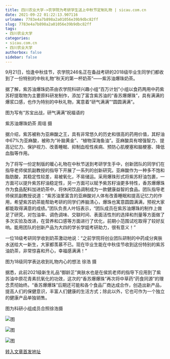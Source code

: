 ```yaml
---
title: 四川农业大学->农学院为考研学生送上中秋节定制礼物 | sicau.com.cn
date: 2021-09-22 01:22:13.907116
urlname: 7783e4a7b898a2a01056e39b9dbc82ff
slug: 7783e4a7b898a2a01056e39b9dbc82ff
tags: 
- 四川农业大学
categories:
- sicau.com.cn
- 四川农业大学
authorbox: false
sidebar: false
---
```

9月21日，恰逢中秋佳节，农学院246名正在备战考研的2018级毕业生同学们都收到了一份特别的中秋礼物“秋天的第一杯奶茶”——紫苏油爆珠奶茶。

据了解，紫苏油爆珠奶茶由农学院科研兴趣小组“百万计划”小组以食药两用中药紫苏籽提取物为主要原料研发制作，添加了富含紫苏油的“香苏爆爆珠”，具有满满的爆浆口感，也作为特别的中秋礼物，寓意着“研气满满”“圆圆满满”。

图为写有“苏宝出战，研气满满”祝福语的
<!--more-->
紫苏油爆珠奶茶 周瑶 摄

据介绍，紫苏被称为亚麻酸之王，具有非常悠久的历史和很高的药用价值，其籽油中67%为亚麻酸，被称为“补脑黄金”、“植物深海鱼油”。亚麻酸具有增强智力、提高记忆力、保护视力、改善睡眠、抑制血栓性疾病、预防心肌梗塞和脑梗塞、降低血脂等作用。

为了将写一份定制版的暖心礼物在中秋节送到考研学生手中，创新团队的同学们在指导老师侯凯副教授的指导下开展了一系列的创新研究。亚麻酸作为一种多不饱和脂肪酸，其稳定性较差，易被氧化，不易储运。采用爆珠形式将紫苏籽油包裹，一方面可以提升紫苏籽油稳定性，另一方面可以赋予紫苏籽油更多特性，香苏爆爆珠作为食品配料加进奶茶中，将休闲饮品调制成为一款健康益智的食品。团队指导老师侯凯副教授说道：“紫苏油里富含的亚麻酸对人体有改善睡眠和提高记忆力的作用，希望紫苏奶茶能帮助考研的同学们养脑清心，爆珠也寓意圆圆满满，预祝大家都能取得满意的成绩。”团队负责人叶钰表示，“团队成员在紫苏油爆珠的制作上做足了研究，对包油率、调色调味、交联时间、表面活性剂的选择和剂量等方面做了多次实验及改进，在营养和口感等方面进行了优化，前期小范围试吃取得了较好反响。能用团队的创新产品为大四的学长学姐考研助力，很有意义！”

一位18级考研同学收到奶茶激动地说：“之前学院将创业团队研制的中药成分爽肤水送给大一新生，大家都羡慕不已。现在毕业生能在中秋佳节收到这份特别的紫苏油奶茶，非常惊喜和开心，幸福感满满！”

图为18级同学表达收到礼物内心的想法 徐浩 摄

据悉，此前2021级新生礼品“御龄芷”爽肤水也是在侯凯老师的指导下应用到了紫苏油中原花青素抗氧化的功效，这次的“香苏爆爆珠”再次将中草药“药食同源”的理念贯彻始终。“香苏爆爆珠”后期还可能和各个食品厂商达成合作，创造出新产品，提高人们的保健意识，丰富人们健康的生活方式；除此以外，它也可作为一个独立的健康产品单独销售。

图为科研小组成员合照徐浩摄

![图](https://news.sicau.edu.cn/__local/D/E6/D6/FBB2AF19454292B0A329B532121_1C5F7FF5_E80AD.png)

![图](https://news.sicau.edu.cn/__local/B/FA/2A/EF2A22E60A50EBD7E2513D24214_2B2B0CBA_14AEA.png)

![图](https://news.sicau.edu.cn/__local/3/B8/A7/7B514F1355D01F26E1A5AD9D12F_B5393F59_B4538.png)

[转入文章首发地址](https://news.sicau.edu.cn/info/1078/64645.htm)